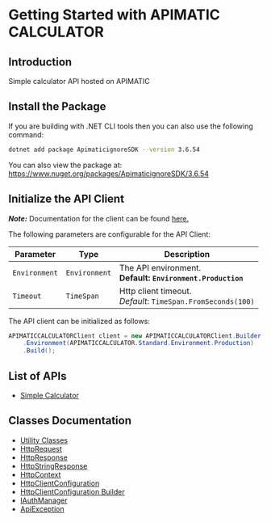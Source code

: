 
# Getting Started with APIMATIC CALCULATOR

## Introduction

Simple calculator API hosted on APIMATIC

## Install the Package

If you are building with .NET CLI tools then you can also use the following command:

```bash
dotnet add package ApimaticignoreSDK --version 3.6.54
```

You can also view the package at:
https://www.nuget.org/packages/ApimaticignoreSDK/3.6.54

## Initialize the API Client

**_Note:_** Documentation for the client can be found [here.](https://www.github.com/Syed-Subtain/apimatic-ignore-dotnet-sdk/tree/3.6.54/doc/client.md)

The following parameters are configurable for the API Client:

| Parameter | Type | Description |
|  --- | --- | --- |
| `Environment` | `Environment` | The API environment. <br> **Default: `Environment.Production`** |
| `Timeout` | `TimeSpan` | Http client timeout.<br>*Default*: `TimeSpan.FromSeconds(100)` |

The API client can be initialized as follows:

```csharp
APIMATICCALCULATORClient client = new APIMATICCALCULATORClient.Builder()
    .Environment(APIMATICCALCULATOR.Standard.Environment.Production)
    .Build();
```

## List of APIs

* [Simple Calculator](https://www.github.com/Syed-Subtain/apimatic-ignore-dotnet-sdk/tree/3.6.54/doc/controllers/simple-calculator.md)

## Classes Documentation

* [Utility Classes](https://www.github.com/Syed-Subtain/apimatic-ignore-dotnet-sdk/tree/3.6.54/doc/utility-classes.md)
* [HttpRequest](https://www.github.com/Syed-Subtain/apimatic-ignore-dotnet-sdk/tree/3.6.54/doc/http-request.md)
* [HttpResponse](https://www.github.com/Syed-Subtain/apimatic-ignore-dotnet-sdk/tree/3.6.54/doc/http-response.md)
* [HttpStringResponse](https://www.github.com/Syed-Subtain/apimatic-ignore-dotnet-sdk/tree/3.6.54/doc/http-string-response.md)
* [HttpContext](https://www.github.com/Syed-Subtain/apimatic-ignore-dotnet-sdk/tree/3.6.54/doc/http-context.md)
* [HttpClientConfiguration](https://www.github.com/Syed-Subtain/apimatic-ignore-dotnet-sdk/tree/3.6.54/doc/http-client-configuration.md)
* [HttpClientConfiguration Builder](https://www.github.com/Syed-Subtain/apimatic-ignore-dotnet-sdk/tree/3.6.54/doc/http-client-configuration-builder.md)
* [IAuthManager](https://www.github.com/Syed-Subtain/apimatic-ignore-dotnet-sdk/tree/3.6.54/doc/i-auth-manager.md)
* [ApiException](https://www.github.com/Syed-Subtain/apimatic-ignore-dotnet-sdk/tree/3.6.54/doc/api-exception.md)

